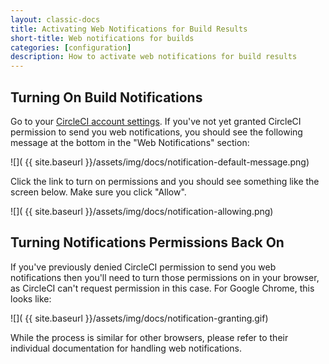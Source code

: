 ```yaml
---
layout: classic-docs
title: Activating Web Notifications for Build Results
short-title: Web notifications for builds
categories: [configuration]
description: How to activate web notifications for build results
---
```


## Turning On Build Notifications

Go to your [CircleCI account settings](https://circleci.com/account). If you've
not yet granted CircleCI permission to send you web notifications, you should see
the following message at the bottom in the "Web Notifications" section:

![](  {{ site.baseurl }}/assets/img/docs/notification-default-message.png)

Click the link to turn on permissions and you should see something like the
screen below. Make sure you click "Allow".

![](  {{ site.baseurl }}/assets/img/docs/notification-allowing.png)

## Turning Notifications Permissions Back On

If you've previously denied CircleCI permission to send you web notifications
then you'll need to turn those permissions on in your browser, as CircleCI can't
request permission in this case. For Google Chrome, this looks like:

![](  {{ site.baseurl }}/assets/img/docs/notification-granting.gif)

While the process is similar for other browsers, please refer to their individual
documentation for handling web notifications.
